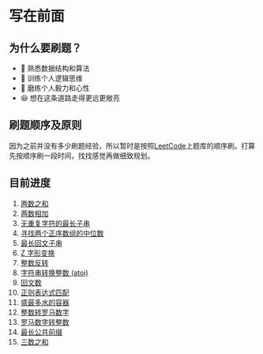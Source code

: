 # 写在前面

## 为什么要刷题？

* 👀 熟悉数据结构和算法
* 🧠 训练个人逻辑思维
* 👨 磨练个人毅力和心性
* 😆 想在这条道路走得更远更敞亮

## 刷题顺序及原则

因为之前并没有多少刷题经验，所以暂时是按照[LeetCode](https://leetcode-cn.com/)上题库的顺序刷。打算先按顺序刷一段时间，找找感觉再做细致规划。

## 目前进度

1. [两数之和](./two-sum.md)
2. [两数相加](./add-two-numbers.md)
3. [无重复字符的最长子串](./longest-substring-without-repeating-characters.md)
4. [寻找两个正序数组的中位数](./median-of-two-sorted-arrays.md)
5. [最长回文子串](./longest-palindromic-substring.md)
6. [Z 字形变换](./zigzag-conversion.md)
7. [整数反转](./reverse-integer.md)
8. [字符串转换整数 (atoi)](./string-to-integer-atoi.md)
9. [回文数](./palindrome-number.md)
10. [正则表达式匹配](./regular-expression-matching.md)
11. [盛最多水的容器](./container-with-most-water.md)
12. [整数转罗马数字](./integer-to-roman.md)
13. [罗马数字转整数](./roman-to-integer.md)
14. [最长公共前缀](./longest-common-prefix.md)
15. [三数之和](./3sum.md)
